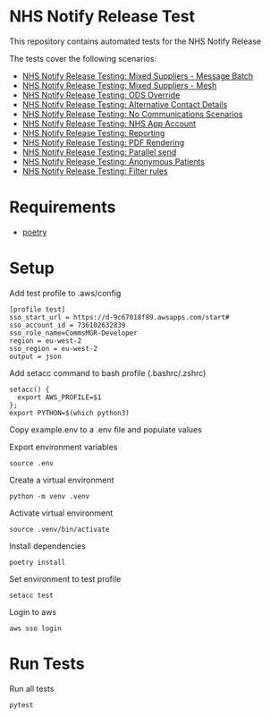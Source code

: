 NHS Notify Release Test
=======================

This repository contains automated tests for the NHS Notify Release 

The tests cover the following scenarios:

* [NHS Notify Release Testing: Mixed Suppliers - Message Batch](https://nhsd-jira.digital.nhs.uk/browse/CCM-6701)
* [NHS Notify Release Testing: Mixed Suppliers - Mesh](https://nhsd-jira.digital.nhs.uk/browse/CCM-6703)
* [NHS Notify Release Testing: ODS Override](https://nhsd-jira.digital.nhs.uk/browse/CCM-6704)
* [NHS Notify Release Testing: Alternative Contact Details](https://nhsd-jira.digital.nhs.uk/browse/CCM-6705)
* [NHS Notify Release Testing: No Communications Scenarios](https://nhsd-jira.digital.nhs.uk/browse/CCM-6707)
* [NHS Notify Release Testing: NHS App Account](https://nhsd-jira.digital.nhs.uk/browse/CCM-6716)
* [NHS Notify Release Testing: Reporting](https://nhsd-jira.digital.nhs.uk/browse/CCM-7713)
* [NHS Notify Release Testing: PDF Rendering](https://nhsd-jira.digital.nhs.uk/browse/CCM-8399)
* [NHS Notify Release Testing: Parallel send](https://nhsd-jira.digital.nhs.uk/browse/CCM-8406)
* [NHS Notify Release Testing: Anonymous Patients](https://nhsd-jira.digital.nhs.uk/browse/CCM-9442)
* [NHS Notify Release Testing: Filter rules](https://nhsd-jira.digital.nhs.uk/browse/CCM-6022)

Requirements
============
* [poetry](https://github.com/python-poetry/poetry)


Setup
=====
Add test profile to .aws/config
```
[profile test]
sso_start_url = https://d-9c67018f89.awsapps.com/start#
sso_account_id = 736102632839
sso_role_name=CommsMGR-Developer
region = eu-west-2
sso_region = eu-west-2 
output = json
```

Add setacc command to bash profile (.bashrc/.zshrc)
```
setacc() {
  export AWS_PROFILE=$1
};
export PYTHON=$(which python3)
```

Copy example.env to a .env file and populate values

Export environment variables
```
source .env
```

Create a virtual environment
```
python -m venv .venv
```

Activate virtual environment
```
source .venv/bin/activate
```

Install dependencies
```
poetry install
```

Set environment to test profile
```
setacc test
```

Login to aws
```
aws sso login
```

Run Tests
=========

Run all tests
```
pytest
````